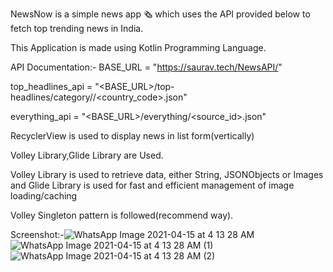 NewsNow is a simple news app 🗞️ which uses the API provided below  to fetch top trending news in India.

This Application is made using Kotlin Programming Language.

API Documentation:-
BASE_URL = "https://saurav.tech/NewsAPI/"

top_headlines_api = "<BASE_URL>/top-headlines/category/<category>/<country_code>.json"

everything_api = "<BASE_URL>/everything/<source_id>.json"

RecyclerView is used to display news in list form(vertically)

Volley Library,Glide Library are Used.

Volley Library is used to retrieve data, either String, JSONObjects or Images and Glide Library is used for fast and efficient management of image loading/caching

Volley Singleton pattern is followed(recommend way).

Screenshot:-![WhatsApp Image 2021-04-15 at 4 13 28 AM](https://user-images.githubusercontent.com/78505247/114789694-228ea000-9da1-11eb-9295-c98652fad8b2.jpeg)
![WhatsApp Image 2021-04-15 at 4 13 28 AM (1)](https://user-images.githubusercontent.com/78505247/114790313-2ff85a00-9da2-11eb-8c06-0cfea4709b08.jpeg)
![WhatsApp Image 2021-04-15 at 4 13 28 AM (2)](https://user-images.githubusercontent.com/78505247/114790315-31298700-9da2-11eb-8af4-7be5b0f25d4d.jpeg)
